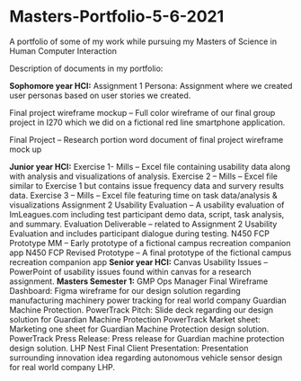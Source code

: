 # Masters-Portfolio-5-6-2021
A portfolio of some of my work while pursuing my Masters of Science in Human Computer Interaction

Description of documents in my portfolio:

**Sophomore year HCI:**
Assignment 1 Persona: Assignment where we created user personas based on user stories we created.

Final project wireframe mockup – Full color wireframe of our final group project in I270 which we did on a fictional red line smartphone application.

Final Project – Research portion word document of final project wireframe mock up

**Junior year HCI:**
Exercise 1- Mills – Excel file containing usability data along with analysis and visualizations of analysis.
Exercise 2 – Mills – Excel file similar to Exercise 1 but contains issue frequency data and survery results data.
Exercise 3 – Mills – Excel file featuring time on task data/analysis & visualizations
Assignment 2 Usability Evaluation – A usability evaluation of ImLeagues.com including test participant demo data, script, task analysis, and summary.
Evaluation Deliverable – related to Assignment 2 Usability Evaluation and includes participant dialogue during testing.
N450 FCP Prototype MM – Early prototype of a fictional campus recreation companion app 
N450 FCP Revised Prototype – A final prototype of the fictional campus recreation companion app
**Senior year HCI:**
Canvas Usability Issues – PowerPoint of usability issues found within canvas for a research assignment.
**Masters Semester 1:**
GMP Ops Manager Final Wireframe Dashboard: Figma wireframe for our design solution regarding manufacturing machinery power tracking for real world company Guardian Machine Protection.
PowerTrack Pitch: Slide deck regarding our design solution for Guardian Machine Protection
PowerTrack Market sheet: Marketing one sheet for Guardian Machine Protection design solution.
PowerTrack Press Release: Press release for Guardian machine protection design solution.
LHP Nest Final Client Presentation: Presentation surrounding innovation idea regarding autonomous vehicle sensor design for real world company LHP.
